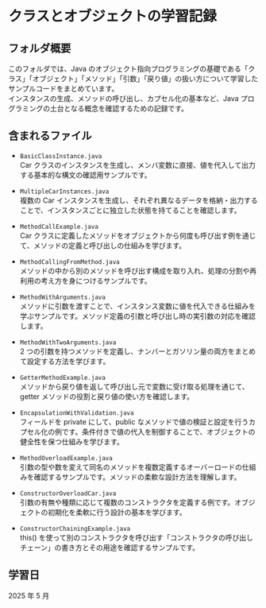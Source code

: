 # クラスとオブジェクトの学習記録

## フォルダ概要

このフォルダでは、Java のオブジェクト指向プログラミングの基礎である「クラス」「オブジェクト」「メソッド」「引数」「戻り値」の扱い方について学習したサンプルコードをまとめています。  
インスタンスの生成、メソッドの呼び出し、カプセル化の基本など、Java プログラミングの土台となる概念を確認するための記録です。

## 含まれるファイル

- `BasicClassInstance.java`  
  Car クラスのインスタンスを生成し、メンバ変数に直接、値を代入して出力する基本的な構文の確認用サンプルです。

- `MultipleCarInstances.java`  
  複数の Car インスタンスを生成し、それぞれ異なるデータを格納・出力することで、インスタンスごとに独立した状態を持てることを確認します。

- `MethodCallExample.java`  
  Car クラスに定義したメソッドをオブジェクトから何度も呼び出す例を通じて、メソッドの定義と呼び出しの仕組みを学びます。

- `MethodCallingFromMethod.java`  
  メソッドの中から別のメソッドを呼び出す構成を取り入れ、処理の分割や再利用の考え方を身につけるサンプルです。

- `MethodWithArguments.java`  
  メソッドに引数を渡すことで、インスタンス変数に値を代入できる仕組みを学ぶサンプルです。メソッド定義の引数と呼び出し時の実引数の対応を確認します。

- `MethodWithTwoArguments.java`  
  2 つの引数を持つメソッドを定義し、ナンバーとガソリン量の両方をまとめて設定する方法を学びます。

- `GetterMethodExample.java`  
  メソッドから戻り値を返して呼び出し元で変数に受け取る処理を通じて、getter メソッドの役割と戻り値の使い方を確認します。

- `EncapsulationWithValidation.java`  
  フィールドを private にして、public なメソッドで値の検証と設定を行うカプセル化の例です。条件付きで値の代入を制御することで、オブジェクトの健全性を保つ仕組みを学びます。

- `MethodOverloadExample.java`  
  引数の型や数を変えて同名のメソッドを複数定義するオーバーロードの仕組みを確認するサンプルです。メソッドの柔軟な設計方法を理解します。

- `ConstructorOverloadCar.java`  
  引数の有無や種類に応じて複数のコンストラクタを定義する例です。オブジェクトの初期化を柔軟に行う設計の基本を学びます。

- `ConstructorChainingExample.java`  
  this() を使って別のコンストラクタを呼び出す「コンストラクタの呼び出しチェーン」の書き方とその用途を確認するサンプルです。

## 学習日

2025 年 5 月
